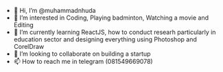 - 👋 Hi, I’m @muhammadnhuda
- 👀 I’m interested in Coding, Playing badminton, Watching a movie and Editing 
- 🌱 I’m currently learning ReactJS, how to conduct researh particularly in education sector and designing everything using Photoshop and CorelDraw
- 💞️ I’m looking to collaborate on building a startup
- 📫 How to reach me in telegram (081549669078)

<!---
muhammadnhuda/muhammadnhuda is a ✨ special ✨ repository because its `README.md` (this file) appears on your GitHub profile.
You can click the Preview link to take a look at your changes.
--->

